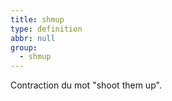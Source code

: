 ```yaml
---
title: shmup
type: definition
abbr: null
group:
  - shmup
---
```

Contraction du mot "shoot them up".
